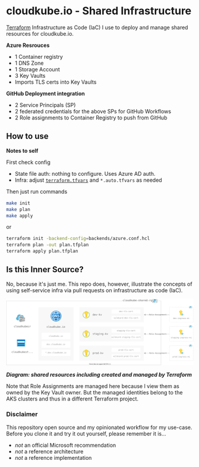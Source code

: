 # cloudkube.io - Shared Infrastructure

[Terraform](https://registry.terraform.io/providers/hashicorp/azurerm/latest/docs) Infrastructure as Code (IaC) I use to deploy and manage shared resources for cloudkube.io.

**Azure Resrouces**

- 1 Container registry
- 1 DNS Zone
- 1 Storage Account
- 3 Key Vaults
- Imports TLS certs into Key Vaults

**GitHub Deployment integration**
- 2 Service Principals (SP)
- 2 federated credentials for the above SPs for GitHub Workflows
- 2 Role assignments to Container Registry to push from GitHub

## How to use

**Notes to self**

First check config

- State file auth: nothing to configure. Uses Azure AD auth.
- Infra: adjust [`terraform.tfvars`](./terraform.tfvars) and `*.auto.tfvars` as needed

Then just run commands

```bash
make init
make plan
make apply
```

or

```bash
terraform init -backend-config=backends/azure.conf.hcl 
terraform plan -out plan.tfplan
terraform apply plan.tfplan
```

## Is this Inner Source?

No, because it's just me. This repo does, however, illustrate the concepts of using self-service infra via pull requests on infrastructure as code (IaC).

<img src="./images/shared-rg-v2.svg" alt="Diagram: shared resources (not accurate)">

_**Diagram: shared resources including created and managed by Terraform**_

Note that Role Assignments are managed here because I view them as owned by the Key Vault owner. But the managed identities belong to the AKS clusters and thus in a different Terraform project.

### Disclaimer

This repository open source and my opinionated workflow for my use-case. Before you clone it and try it out yourself, please remember it is…

- *not* an official Microsoft recommendation
- *not* a reference architecture
- *not* a reference implementation


